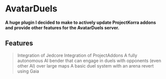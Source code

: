 # AvatarDuels 
**A huge plugin I decided to make to actively update ProjectKorra addons and provide other features for the AvatarDuels server.**

## Features
> Integration of Jedcore
> Integration of ProjectAddons
> A fully autonomous AI bender that can engage in duels with opponents (even other AI) over large maps
> A basic duel system with an arena revert using Gaia
